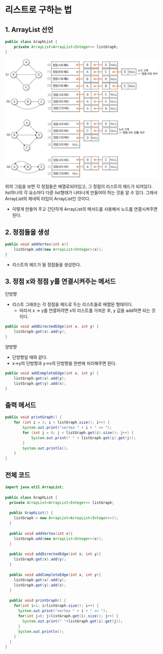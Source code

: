 # **리스트로 구하는 법**

## 1. ArrayList 선언

```java
public class GraphList {
    private ArrayList<ArrayList<Integer>> listGraph;
}
```

![](./assets/GraphList-1644121692760.png)

위의 그림을 보면 각 정점들은 배열로되어있고, 그 정점이 리스트의 헤드가 되어있다. list하나의 각 요소마다 다른 list형태가 나타나게 만들어야 하는 것을 알 수 있다. 그래서 ArrayList의 제네릭 타입이
ArrayList인 것이다.

- 이렇게 만들어 주고 간단하게 ArrayList의 메서드를 사용해서 노드를 연결시켜주면 된다.

## 2. 정점들을 생성

```java
public void addVertex(int x){
    listGraph.add(new ArrayList<Integer>(x));
}
```
- 리스트의 헤드가 될 정점들을 생성한다.

## 3. 정점 x와 정점 y를 연결시켜주는 메서드

단방향
- 리스트 그래프는 각 정점을 헤드로 두는 리스트들로 배열된 형태이다. 
  - 따라서 x -> y를 연결하려면 x의 리스트를 가져온 후, y 값을 add하면 되는 것이다.

```java
public void addDirectedEdge(int x, int y) {
    listGraph.get(x).add(y);
}
```

양방향
- 단방향일 때와 같다.
- x->y의 단방향과 y->x의 단방향을 한번에 처리해주면 된다.

```java
public void addCompleteEdge(int x, int y) {
    listGraph.get(x).add(y);
    listGraph.get(y).add(x);
}
```

## 출력 메서드
```java
public void printGraph() {
    for (int i = 1; i < listGraph.size(); i++) {
        System.out.print("vertex " + i + " => ");
        for (int j = 0; j < listGraph.get(i).size(); j++) {
            System.out.print(" " + listGraph.get(i).get(j));
        }
        System.out.println();
    }
}
```


## 전체 코드

```java
import java.util.ArrayList;

public class GraphList {
  private ArrayList<ArrayList<Integer>> listGraph;

  public GraphList() {
    listGraph = new ArrayList<ArrayList<Integer>>();
  }

  public void addVertex(int x){
    listGraph.add(new ArrayList<Integer>(x));
  }

  public void addDirectedEdge(int x, int y){
    listGraph.get(x).add(y);
  }

  public void addCompleteEdge(int x, int y){
    listGraph.get(x).add(y);
    listGraph.get(y).add(x);
  }

  public void printGraph() {
    for(int i=1; i<listGraph.size(); i++) {
      System.out.print("vertex " + i + " => ");
      for(int j=0; j<listGraph.get(i).size(); j++) {
        System.out.print(" "+listGraph.get(i).get(j));
      }
      System.out.println();
    }
  }
}

```
